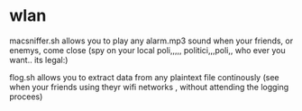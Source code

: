 # wlan

macsniffer.sh
allows you to play any alarm.mp3 sound when your friends, or enemys, come close
(spy on your local poli,,,,, politici,,,poli,, who ever you want.. its legal:)

flog.sh
allows you to extract data from any plaintext file continously
(see when your friends using theyr wifi networks , without attending the logging procees)

